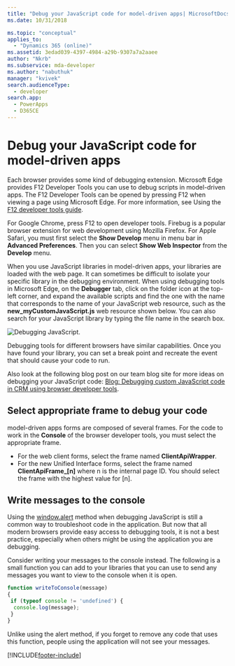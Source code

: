 ```yaml
---
title: "Debug your JavaScript code for model-driven apps| MicrosoftDocs"
ms.date: 10/31/2018

ms.topic: "conceptual"
applies_to: 
  - "Dynamics 365 (online)"
ms.assetid: 3edad039-4397-4984-a29b-9307a7a2aaee 
author: "Nkrb"
ms.subservice: mda-developer
ms.author: "nabuthuk"
manager: "kvivek"
search.audienceType: 
  - developer
search.app: 
  - PowerApps
  - D365CE
---
```

# Debug your JavaScript code for model-driven apps

Each browser provides some kind of debugging extension. Microsoft Edge provides F12 Developer Tools you can use to debug scripts in model-driven apps. The F12 Developer Tools can be opened by pressing F12 when viewing a page using Microsoft Edge. For more information, see Using the [F12 developer tools guide](/microsoft-edge/f12-devtools-guide).

For Google Chrome, press F12 to open developer tools. Firebug is a popular browser extension for web development using Mozilla Firefox. For Apple Safari, you must first select the **Show Develop** menu in menu bar in **Advanced Preferences**. Then you can select **Show Web Inspector** from the **Develop** menu.

When you use JavaScript libraries in model-driven apps, your libraries are loaded with the web page. It can sometimes be difficult to isolate your specific library in the debugging environment. When using debugging tools in Microsoft Edge, on the **Debugger** tab, click on the folder icon at the top-left corner, and expand the available scripts and find the one with the name that corresponds to the name of your JavaScript web resource, such as the **new_myCustomJavaScript.js** web resource shown below. You can also search for your JavaScript library by typing the file name in the search box.

![Debugging JavaScript.](../media/form-script-debugging.png)

Debugging tools for different browsers have similar capabilities. Once you have found your library, you can set a break point and recreate the event that should cause your code to run.

Also look at the following blog post on our team blog site for more ideas on debugging your JavaScript code: [Blog: Debugging custom JavaScript code in CRM using browser developer tools](https://blogs.msdn.microsoft.com/crm/2015/11/29/debugging-custom-javascript-code-in-crm-using-browser-developer-tools/).

## Select appropriate frame to debug your code

model-driven apps forms are composed of several frames. For the code to work in the **Console** of the browser developer tools, you must select the appropriate frame. 
- For the web client forms, select the frame named **ClientApiWrapper**. 
- For the new Unified Interface forms, select the frame named **ClientApiFrame_[n]** where n is the internal page ID. You should select the frame with the highest value for [n].

## Write messages to the console

Using the [window.alert](https://msdn.microsoft.com/library/ms535933(v=vs.85).aspx) method when debugging JavaScript is still a common way to troubleshoot code in the application. But now that all modern browsers provide easy access to debugging tools, it is not a best practice, especially when others might be using the application you are debugging.

Consider writing your messages to the console instead. The following is a small function you can add to your libraries that you can use to send any messages you want to view to the console when it is open.

```JavaScript
function writeToConsole(message)
{
 if (typeof console != 'undefined') {
  console.log(message);
 }
}
```

Unlike using the alert method, if you forget to remove any code that uses this function, people using the application will not see your messages.


[!INCLUDE[footer-include](../../../includes/footer-banner.md)]